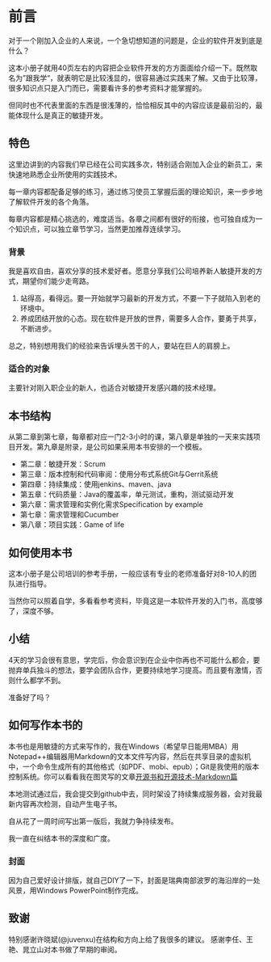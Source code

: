 # 前言 #

对于一个刚加入企业的人来说，一个急切想知道的问题是，企业的软件开发到底是什么？

这本小册子就用40页左右的内容把企业软件开发的方方面面给介绍一下。既然取名为”跟我学“，就表明它是比较浅显的，很容易通过实践来了解。又由于比较薄，很多知识点只是入门而已，需要看许多的参考资料才能掌握的。

但同时也不代表里面的东西是很浅薄的，恰恰相反其中的内容应该是最前沿的，最能体现什么是真正的敏捷开发。

## 特色 ##
这里边讲到的内容我们早已经在公司实践多次，特别适合刚加入企业的新员工，来快速地熟悉企业所使用的实践技术。

每一章内容都配备足够的练习，通过练习使员工掌握后面的理论知识，来一步步地了解软件开发的各个角落。

每章内容都是精心挑选的，难度适当。各章之间都有很好的衔接，也可独自成为一个知识点，可以独立章节学习，当然更加推荐连续学习。

### 背景 ###
我是喜欢自由，喜欢分享的技术爱好者。愿意分享我们公司培养新人敏捷开发的方式，期望你们能少走弯路。

  1. 站得高，看得远。要一开始就学习最新的开发方式，不要一下子就陷入到老的环境中。
  2. 养成团结开放的心态。现在软件是开放的世界，需要多人合作，要勇于共享，不断进步。

总之，特别想用我们的经验来告诉埋头苦干的人，要站在巨人的肩膀上。

### 适合的对象 ###
主要针对刚入职企业的新人，也适合对敏捷开发感兴趣的技术经理。

## 本书结构 ##
从第二章到第七章，每章都对应一门2-3小时的课，第八章是单独的一天来实践项目开发。第九章是附录，是公司如果采用本书安排的一个模板。

  * 第二章：敏捷开发：Scrum
  * 第三章：版本控制和代码审阅：使用分布式系统Git与Gerrit系统
  * 第四章：持续集成：使用jenkins、maven、java
  * 第五章：代码质量：Java的覆盖率，单元测试，重构，测试驱动开发
  * 第六章：需求管理和实例化需求Specification by example
  * 第七章：需求管理和Cucumber
  * 第八章：项目实践：Game of life
  
## 如何使用本书 ##
这本小册子是公司培训的参考手册，一般应该有专业的老师准备好对8-10人的团队进行指导。

当然你可以照着自学，多看看参考资料，毕竟这是一本软件开发的入门书，高度够了，深度不够。


## 小结 ##

4天的学习会很有意思，学完后，你会意识到在企业中你再也不可能什么都会，要抛弃单兵独斗的想法，要学会团队合作，更要持续地学习提高。而且要有激情，否则什么都学不到。

准备好了吗？

## 如何写作本书的 ##
本书也是用敏捷的方式来写作的，我在Windows（希望早日能用MBA）用Notepad++编辑器用Markdown的文本文件写内容，然后在共享目录的虚拟机中，一个命令生成所有的其他格式（如PDF、mobi、epub）；Git是我使用的版本控制系统。你可以看看我在图灵写的文章[开源书和开源技术-Markdown篇](http://www.ituring.com.cn/article/828)

本地测试通过后，我会提交到github中去，同时架设了持续集成服务器，会对我最新内容再次检测，自动产生电子书。

自从花了一周时间写出第一版后，我就力争持续发布。

我一直在纠结本书的深度和广度。

### 封面 ###
因为自己爱好设计排版，就自己DIY了一下，封面是瑞典南部波罗的海沿岸的一处风景，用Windows PowerPoint制作完成。

## 致谢 ##
特别感谢许晓斌(@juvenxu)在结构和方向上给了我很多的建议。
感谢李任、王艳、晁立山对本书做了早期的审阅。